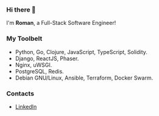 ### Hi there 👋

I'm **Roman**, a Full-Stack Software Engineer!

### My Toolbelt

* Python, Go, Clojure, JavaScript, TypeScript, Solidity.
* Django, ReactJS, Phaser.
* Nginx, uWSGI.
* PostgreSQL, Redis.
* Debian GNU/Linux, Ansible, Terraform, Docker Swarm.

### Contacts

* [LinkedIn](https://www.linkedin.com/in/rremizov/)
